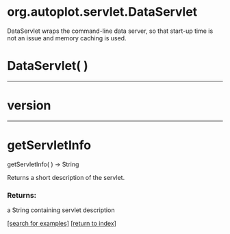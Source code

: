 # org.autoplot.servlet.DataServlet

DataServlet wraps the command-line data server, so that start-up time is 
 not an issue and memory caching is used.

# DataServlet( )


***
<a name="version"></a>
# version



***
<a name="getServletInfo"></a>
# getServletInfo
getServletInfo(  ) &rarr; String

Returns a short description of the servlet.

### Returns:
a String containing servlet description

<a href="https://github.com/autoplot/dev/search?q=getServletInfo&unscoped_q=getServletInfo">[search for examples]</a>
<a href="https://github.com/autoplot/documentation/blob/master/javadoc/index-all.md">[return to index]</a>


